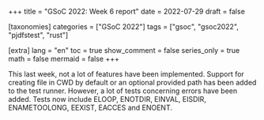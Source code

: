 +++
title = "GSoC 2022: Week 6 report"
date = 2022-07-29
draft = false

[taxonomies]
categories = ["GSoC 2022"]
tags = ["gsoc", "gsoc2022", "pjdfstest", "rust"]

[extra]
lang = "en"
toc = true
show_comment = false
series_only = true
math = false
mermaid = false
+++

This last week, not a lot of features have been implemented. Support
for creating file in CWD by default or an optional provided path has
been added to the test runner.
However, a lot of tests concerning errors have been added. Tests now
include ELOOP, ENOTDIR, EINVAL, EISDIR, ENAMETOOLONG, EEXIST, EACCES
and ENOENT.